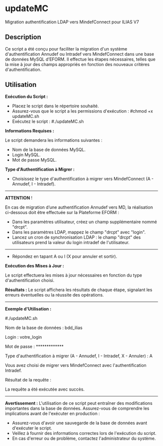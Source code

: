# updateMC
Migration authentification LDAP vers MindefConnect pour ILIAS V7

## Description

Ce script a été conçu pour faciliter la migration d'un système d'authentification Annudef ou Intradef vers MindefConnect dans une base de données MySQL d’EFORM. Il effectue les étapes nécessaires, telles que la mise à jour des champs appropriés en fonction des nouveaux critères d'authentification.

## Utilisation

**Exécution du Script :**

 - Placez le script dans le répertoire souhaité.
 - Assurez-vous que le script a les permissions d'exécution : #chmod +x updateMC.sh
 - Exécutez le script : #./updateMC.sh

**Informations Requises :**

Le script demandera les informations suivantes :

 - Nom de la base de données MySQL.
 - Login MySQL.
 - Mot de passe MySQL.
 
 **Type d'Authentification à Migrer :**
 
- Choisissez le type d'authentification à migrer vers MindefConnect (A - Annudef, I - Intradef).
---
**ATTENTION** !

En cas de migration d’une authentification Annudef vers MD, la réalisation ci-dessous doit être effectuée sur la Plateforme EFORM :
- Dans les paramètres utilisateur, créez un champ supplémentaire nommé "drcpt".
- Dans les paramètres LDAP, mappez le champ "drcpt" avec "login".
- Lancez un cron de synchronisation LDAP : le champ "drcpt" des utilisateurs prend la valeur du login intradef de l'utilisateur.  
---

- Répondez en tapant A ou I (X pour annuler et sortir).

**Exécution des Mises à Jour :** 

Le script effectuera les mises à jour nécessaires en fonction du type d'authentification choisi.

**Résultats :** 
Le script affichera les résultats de chaque étape, signalant les erreurs éventuelles ou la réussite des opérations.

---
**Exemple d'Utilisation :**

#./updateMC.sh


Nom de la base de données : bdd_ilias

Login : votre_login

Mot de passe : *************

Type d'authentification à migrer (A - Annudef, I - Intradef, X - Annuler) : A


Vous avez choisi de migrer vers MindefConnect avec l'authentification Intradef.

Résultat de la requête :

La requête a été exécutée avec succès.


---

**Avertissement :**
L'utilisation de ce script peut entraîner des modifications importantes dans la base de données. Assurez-vous de comprendre les implications avant de l'exécuter en production :

- Assurez-vous d'avoir une sauvegarde de la base de données avant d'exécuter le script.
- Veillez à fournir des informations correctes lors de l'exécution du script.
- En cas d'erreur ou de problème, contactez l'administrateur du système.






